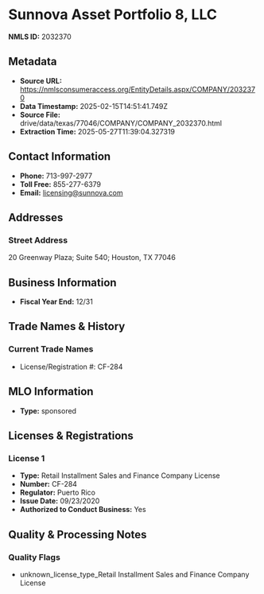 # Sunnova Asset Portfolio 8, LLC

**NMLS ID:** 2032370

## Metadata
- **Source URL:** https://nmlsconsumeraccess.org/EntityDetails.aspx/COMPANY/2032370
- **Data Timestamp:** 2025-02-15T14:51:41.749Z
- **Source File:** drive/data/texas/77046/COMPANY/COMPANY_2032370.html
- **Extraction Time:** 2025-05-27T11:39:04.327319

## Contact Information
- **Phone:** 713-997-2977
- **Toll Free:** 855-277-6379
- **Email:** licensing@sunnova.com

## Addresses
### Street Address
20 Greenway Plaza; Suite 540; Houston, TX 77046

## Business Information
- **Fiscal Year End:** 12/31

## Trade Names & History
### Current Trade Names
- License/Registration #: CF-284

## MLO Information
- **Type:** sponsored

## Licenses & Registrations

### License 1
- **Type:** Retail Installment Sales and Finance Company License
- **Number:** CF-284
- **Regulator:** Puerto Rico
- **Issue Date:** 09/23/2020
- **Authorized to Conduct Business:** Yes

## Quality & Processing Notes
### Quality Flags
- unknown_license_type_Retail Installment Sales and Finance Company License

